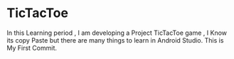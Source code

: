 # TicTacToe
In this Learning period , I am developing a Project TicTacToe game , I Know its copy Paste but there are many things to learn in Android Studio.
This is My First Commit.
